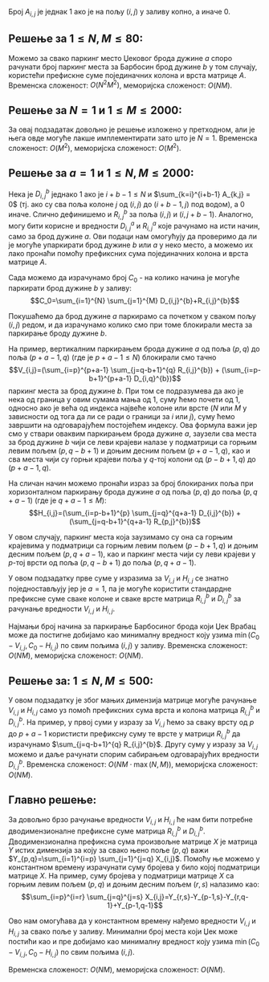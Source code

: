 ﻿Број $A_{i,j}$ је једнак $1$ ако је на пољу $(i,j)$ у заливу копно, а иначе $0$.

## Решење за $1 \leq N,M \leq 80$:
Можемо за свако паркинг место Џековог брода дужине $a$ споро рачунати број паркинг места за Барбосин брод дужине $b$ у том случају, користећи префискне суме појединачних колона и врста матрице $A$. Временска сложеност: $O(N^2M^2)$, меморијска сложеност: $O(NM)$.

## Решење за $N=1$ и $1 \leq M \leq 2000$:
За овај подзадатак довољно је решење изложено у претходном, али је њега овде могуће лакше имплементирати зато што је $N=1$. Временска сложеност: $O(M^2)$, меморијска сложеност: $O(M^2)$.

## Решење за $a=1$ и $1 \leq N,M \leq 2000$:
Нека је $D_{i,j}^{b}$ једнако $1$ ако је $i+b-1 \leq N$ и $\sum_{k=i}^{i+b-1} A_{k,j} = 0$ (тј. ако су сва поља колоне $j$ од $(i,j)$ до $(i+b-1,j)$ под водом), а $0$ иначе. Слично дефинишемо  и $R_{i,j}^{b}$ за поља $(i,j)$ и $(i,j+b-1)$. Аналогно, могу бити корисне и вредности $D_{i,j}^{a}$ и $R_{i,j}^{a}$ које рачунамо на исти начин, само за брод дужине $a$. Ови подаци нам омогућују да проверимо да ли је могуће упаркирати брод дужине $b$ или $a$ у неко место, а можемо их лако пронаћи помоћу префиксних сума појединачних колона и врста матрице $A$. 

Сада можемо да израчунамо број $C_0$ - на колико начина је могуће паркирати брод дужине $b$ у заливу: $$C_0=\sum_{i=1}^{N} \sum_{j=1}^{M} D_{i,j}^{b}+R_{i,j}^{b}$$ 

Покушаћемо да брод дужине $a$ паркирамо са почетком у сваком пољу $(i,j)$ редом, и да израчунамо колико смо при томе блокирали места за паркирање броду дужине $b$. 

На пример, вертикалним паркирањем брода дужине $a$ од поља $(p,q)$ до поља $(p+a-1,q)$ (где је $p+a-1 \leq N$) блокирали смо тачно $$V_{i,j}=(\sum_{i=p}^{p+a-1} \sum_{j=q-b+1}^{q} R_{i,j}^{b}) + (\sum_{i=p-b+1}^{p+a-1} D_{i,q}^{b})$$ паркинг места за брод дужине $b$. При том се подразумева да ако је нека од граница у овим сумама мања од $1$, суму ћемо почети од $1$, односно ако је већа од индекса највеће колоне или врсте ($N$ или $M$ у зависности од тога да ли се ради о граници за $i$ или $j$), суму ћемо завршити на одговарајућем постојећем индексу. Ова формула важи јер смо у ствари оваквим паркирањем брода дужине $a$, заузели сва места за брод дужине $b$ чији се леви крајеви налазе у подматрици са горњим левим пољем $(p,q-b+1)$ и доњим десним пољем $(p+a-1,q)$, као и сва места чији су горњи крајеви поља у $q$-тој колони од $(p-b+1,q)$ до $(p+a-1,q)$.

На сличан начин можемо пронаћи израз за број блокираних поља при хоризонталном паркирању брода дужине $a$ од поља $(p,q)$ до поља $(p,q+a-1)$ (где је $q+a-1 \leq M$): 
$$H_{i,j}=(\sum_{i=p-b+1}^{p} \sum_{j=q}^{q+a-1} D_{i,j}^{b}) + (\sum_{j=q-b+1}^{q+a-1} R_{p,j}^{b})$$

У овом случају, паркинг места која заузимамо су она са горњим крајевима у подматрици са горњим левим пољем $(p-b+1,q)$ и доњим десним пољем $(p,q+a-1)$, као и паркинг места чији су леви крајеви у $p$-тој  врсти од поља $(p,q-b+1)$ до поља $(p,q+a-1)$.

У овом подзадатку првe сумe у изразима за $V_{i,j}$ и $H_{i,j}$ се знатно поједностављују јер је $a=1$, па је могуће користити стандардне префиксне суме сваке колоне и сваке врсте матрица $R_{i,j}^{b}$ и $D_{i,j}^{b}$ за рачунање вредности $V_{i,j}$ и $H_{i,j}$.

Најмањи број начина за паркирање Барбосиног брода који Џек Врабац може да постигне добијамо као минималну вредност коју узима $\min(C_0-V_{i,j},C_0-H_{i,j})$ по свим пољима $(i,j)$ у заливу. Временска сложеност: $O(NM)$, меморијска сложеност: $O(NM)$.

## Решење за: $1 \leq N,M \leq 500$:
У овом подзадатку је због мањих димензија матрице могуће рачунање $V_{i,j}$ и $H_{i,j}$ само уз помоћ префиксних сума врста и колона матрица $R_{i,j}^{b}$ и $D_{i,j}^{b}$. На пример, у првој суми у изразу за $V_{i,j}$ ћемо за сваку врсту од $p$ до $p+a-1$ користисти префиксну суму те врсте у матрици $R_{i,j}^{b}$ да израчунамо  $\sum_{j=q-b+1}^{q} R_{i,j}^{b}$. Другу суму у изразу за $V_{i,j}$ можемо и даље рачунати спорим сабирањем одговарајућих вредности $D_{i,j}^{b}$. Временска сложеност: $O(NM \cdot \max(N,M))$, меморијска сложеност: $O(NM)$.

## Главно решење:
За довољно брзо рачунање вредности $V_{i,j}$ и $H_{i,j}$ ће нам бити потребне дводимензионалне префиксне суме матрица $R_{i,j}^{b}$ и $D_{i,j}^{b}$. Дводимензионална префиксна сума произвољне матрице $X$ је матрица $Y$ истих димензија за коју за свако њено поље $(p,q)$ важи $Y_{p,q}=\sum_{i=1}^{i=p} \sum_{j=1}^{j=q} X_{i,j}$. Помоћу ње можемо у константном  времену израчунати суму бројева у било којој подматрици матрице $X$. На пример, суму бројева у подматрици матрице $X$ са горњим левим пољем $(p,q)$ и доњим десним пољем $(r,s)$ налазимо као: $$\sum_{i=p}^{i=r} \sum_{j=q}^{j=s} X_{i,j}=Y_{r,s}-Y_{p-1,s}-Y_{r,q-1}+Y_{p-1,q-1}$$

Ово нам омогућава да у константном времену нађемо вредности $V_{i,j}$ и $H_{i,j}$ за свако поље у заливу. Минимални број места који Џек може постићи као и пре добијамо као минималну вредност коју узима $\min(C_0-V_{i,j},C_0-H_{i,j})$ по свим пољима $(i,j)$.

Временска сложеност: $O(NM)$, меморијска сложеност: $O(NM)$.
